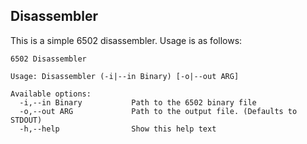 ## Disassembler


This is a simple 6502 disassembler. Usage is as follows:

    6502 Disassembler

    Usage: Disassembler (-i|--in Binary) [-o|--out ARG]

    Available options:
      -i,--in Binary           Path to the 6502 binary file
      -o,--out ARG             Path to the output file. (Defaults to STDOUT)
      -h,--help                Show this help text


